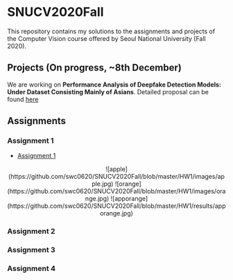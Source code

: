 # SNUCV2020Fall

This repository contains my solutions to the assignments and projects of the Computer Vision course offered by Seoul National University (Fall 2020).




## Projects (On progress, ~8th December)


We are working on **Performance Analysis of Deepfake Detection Models: Under Dataset Consisting Mainly of Asians**. Detailed proposal can be found [here](https://github.com/swc0620/SNUCV2020Fall/blob/master/Project/Proposal.pdf)





## Assignments


### Assignment 1

- [Assignment 1](https://github.com/swc0620/SNUCV2020Fall/blob/master/HW1/hw1.pdf)

<center>
![apple](https://github.com/swc0620/SNUCV2020Fall/blob/master/HW1/images/apple.jpg)
![orange](https://github.com/swc0620/SNUCV2020Fall/blob/master/HW1/images/orange.jpg)
![apporange](https://github.com/swc0620/SNUCV2020Fall/blob/master/HW1/results/apporange.jpg)
</center>

### Assignment 2


### Assignment 3


### Assignment 4

